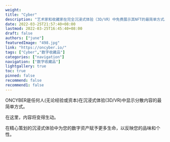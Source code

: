 ```yaml
---
weight: 
title: "Cyber"
description: "艺术家和收藏家在完全沉浸式体验（3D/VR）中免费展示其NFT的最简单方式。Metaverse for culture amp; the arts. Also, the easiest way for artists and collectors to show their NFTs in fully immersive experiences (3D/VR), for free."
date: 2022-03-25T21:57:40+08:00
lastmod: 2022-03-25T16:45:40+08:00
draft: false
authors: ["june"]
featuredImage: "498.jpg"
link: "https://oncyber.io/"
tags: ["Cyber","数字收藏品"]
categories: ["navigation"]
navigation: ["数字收藏品"]
lightgallery: true
toc: true
pinned: false
recommend: false
recommend1: false
---
```

ONCYBER是任何人(无论经验或资本)在沉浸式体验(3D/VR)中显示分散内容的最简单方式。

在这里，内容将变得生动。

在精心策划的沉浸式体验中为您的数字资产赋予更多生命，以反映您的品味和个性。